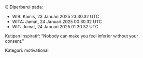 ⏰ Diperbarui pada:
- WIB: Kamis, 23 Januari 2025 23.30.32 UTC
- WITA: Jumat, 24 Januari 2025 00.30.32 UTC
- WIT: Jumat, 24 Januari 2025 01.30.32 UTC

Kutipan Inspiratif:
"Nobody can make you feel inferior without your consent."


Kategori: motivational


